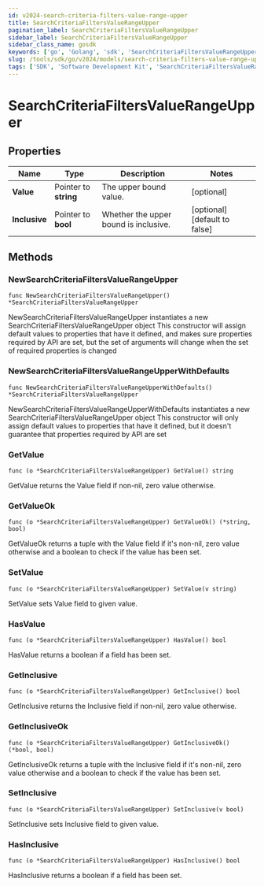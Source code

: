 ```yaml
---
id: v2024-search-criteria-filters-value-range-upper
title: SearchCriteriaFiltersValueRangeUpper
pagination_label: SearchCriteriaFiltersValueRangeUpper
sidebar_label: SearchCriteriaFiltersValueRangeUpper
sidebar_class_name: gosdk
keywords: ['go', 'Golang', 'sdk', 'SearchCriteriaFiltersValueRangeUpper', 'V2024SearchCriteriaFiltersValueRangeUpper'] 
slug: /tools/sdk/go/v2024/models/search-criteria-filters-value-range-upper
tags: ['SDK', 'Software Development Kit', 'SearchCriteriaFiltersValueRangeUpper', 'V2024SearchCriteriaFiltersValueRangeUpper']
---
```


# SearchCriteriaFiltersValueRangeUpper

## Properties

Name | Type | Description | Notes
------------ | ------------- | ------------- | -------------
**Value** | Pointer to **string** | The upper bound value. | [optional] 
**Inclusive** | Pointer to **bool** | Whether the upper bound is inclusive. | [optional] [default to false]

## Methods

### NewSearchCriteriaFiltersValueRangeUpper

`func NewSearchCriteriaFiltersValueRangeUpper() *SearchCriteriaFiltersValueRangeUpper`

NewSearchCriteriaFiltersValueRangeUpper instantiates a new SearchCriteriaFiltersValueRangeUpper object
This constructor will assign default values to properties that have it defined,
and makes sure properties required by API are set, but the set of arguments
will change when the set of required properties is changed

### NewSearchCriteriaFiltersValueRangeUpperWithDefaults

`func NewSearchCriteriaFiltersValueRangeUpperWithDefaults() *SearchCriteriaFiltersValueRangeUpper`

NewSearchCriteriaFiltersValueRangeUpperWithDefaults instantiates a new SearchCriteriaFiltersValueRangeUpper object
This constructor will only assign default values to properties that have it defined,
but it doesn't guarantee that properties required by API are set

### GetValue

`func (o *SearchCriteriaFiltersValueRangeUpper) GetValue() string`

GetValue returns the Value field if non-nil, zero value otherwise.

### GetValueOk

`func (o *SearchCriteriaFiltersValueRangeUpper) GetValueOk() (*string, bool)`

GetValueOk returns a tuple with the Value field if it's non-nil, zero value otherwise
and a boolean to check if the value has been set.

### SetValue

`func (o *SearchCriteriaFiltersValueRangeUpper) SetValue(v string)`

SetValue sets Value field to given value.

### HasValue

`func (o *SearchCriteriaFiltersValueRangeUpper) HasValue() bool`

HasValue returns a boolean if a field has been set.

### GetInclusive

`func (o *SearchCriteriaFiltersValueRangeUpper) GetInclusive() bool`

GetInclusive returns the Inclusive field if non-nil, zero value otherwise.

### GetInclusiveOk

`func (o *SearchCriteriaFiltersValueRangeUpper) GetInclusiveOk() (*bool, bool)`

GetInclusiveOk returns a tuple with the Inclusive field if it's non-nil, zero value otherwise
and a boolean to check if the value has been set.

### SetInclusive

`func (o *SearchCriteriaFiltersValueRangeUpper) SetInclusive(v bool)`

SetInclusive sets Inclusive field to given value.

### HasInclusive

`func (o *SearchCriteriaFiltersValueRangeUpper) HasInclusive() bool`

HasInclusive returns a boolean if a field has been set.


